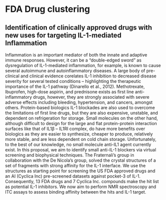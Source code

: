 # FDA Drug clustering
## Identification of clinically approved drugs with new uses for targeting IL-1-mediated Inflammation
Inflammation is an important mediator of both the innate and adaptive immune responses. However, it can be a “double-edged sword” as dysregulation of IL-1-mediated inflammation, for example, is known to cause several autoimmune and autoinflammatory diseases. A large body of pre-clinical and clinical evidence corelates IL-1 inhibition to decreased disease severity for several tested conditions – highlighting the therapeutic importance of the IL-1 pathway (Dinarello et al., 2012). Methotrexate, Ibuprofen, high-dose aspirin, and prednisone exists as first line anti-inflammatory drugs, however, they are strongly associated with severe adverse effects including bleeding, hypertension, and cancers, amongst others. Protein-based biologics IL-1 blockades are also used to overcome the limitations of first line drugs, but they are also expensive, unstable, and dependent on refrigeration for storage. Small molecules on the other hand, although difficult to design for the large and flat protein-protein interaction surfaces like that of IL1β – IL1RI complex, do have more benefits over biologics as they are easier to synthesize, cheaper to produce, relatively more stable, and are less dependent on cold chain storage. Unfortunately, to the best of our knowledge, no small molecule anti-IL1 agent currently exist. In this proposal, we aim to identify small anti-IL-1 blockers via virtual screening and biophysical techniques. The Fraternali’s group in collaboration with the De Nicola’s group, solved the crystal structures of a set of fragments with strong affinity for the IL-1 interface. We use the structures as starting point for screening the US FDA approved drugs and an AI (Cyclica Inc) pre-screened datasets against pocket-3 of IL-1. Consequently, 13 FDA drugs and 7 Cyclica Inc. compounds make the hit list as potential IL-1 inhibitors. We now aim to perform NMR spectroscopy and ITC assays to assess binding affinity between the hits and IL-1 target.
